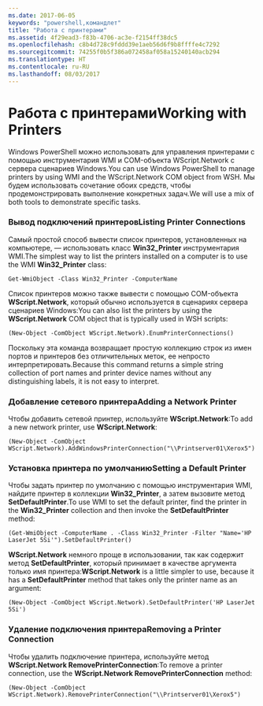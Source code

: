 ```yaml
---
ms.date: 2017-06-05
keywords: "powershell,командлет"
title: "Работа с принтерами"
ms.assetid: 4f29ead3-f83b-4706-ac3e-f2154ff38dc5
ms.openlocfilehash: c8b4d728c9fddd39e1aeb56d6f9b8ffffe4c7292
ms.sourcegitcommit: 74255f0b5f386a072458af058a15240140acb294
ms.translationtype: HT
ms.contentlocale: ru-RU
ms.lasthandoff: 08/03/2017
---
```

# <a name="working-with-printers"></a><span data-ttu-id="84f7b-103">Работа с принтерами</span><span class="sxs-lookup"><span data-stu-id="84f7b-103">Working with Printers</span></span>
<span data-ttu-id="84f7b-104">Windows PowerShell можно использовать для управления принтерами с помощью инструментария WMI и COM-объекта WScript.Network с сервера сценариев Windows.</span><span class="sxs-lookup"><span data-stu-id="84f7b-104">You can use Windows PowerShell to manage printers by using WMI and the WScript.Network COM object from WSH.</span></span> <span data-ttu-id="84f7b-105">Мы будем использовать сочетание обоих средств, чтобы продемонстрировать выполнение конкретных задач.</span><span class="sxs-lookup"><span data-stu-id="84f7b-105">We will use a mix of both tools to demonstrate specific tasks.</span></span>

### <a name="listing-printer-connections"></a><span data-ttu-id="84f7b-106">Вывод подключений принтеров</span><span class="sxs-lookup"><span data-stu-id="84f7b-106">Listing Printer Connections</span></span>
<span data-ttu-id="84f7b-107">Самый простой способ вывести список принтеров, установленных на компьютере, — использовать класс **Win32_Printer** инструментария WMI.</span><span class="sxs-lookup"><span data-stu-id="84f7b-107">The simplest way to list the printers installed on a computer is to use the WMI **Win32_Printer** class:</span></span>

```
Get-WmiObject -Class Win32_Printer -ComputerName
```

<span data-ttu-id="84f7b-108">Список принтеров можно также вывести с помощью COM-объекта **WScript.Network**, который обычно используется в сценариях сервера сценариев Windows:</span><span class="sxs-lookup"><span data-stu-id="84f7b-108">You can also list the printers by using the **WScript.Network** COM object that is typically used in WSH scripts:</span></span>

```
(New-Object -ComObject WScript.Network).EnumPrinterConnections()
```

<span data-ttu-id="84f7b-109">Поскольку эта команда возвращает простую коллекцию строк из имен портов и принтеров без отличительных меток, ее непросто интерпретировать.</span><span class="sxs-lookup"><span data-stu-id="84f7b-109">Because this command returns a simple string collection of port names and printer device names without any distinguishing labels, it is not easy to interpret.</span></span>

### <a name="adding-a-network-printer"></a><span data-ttu-id="84f7b-110">Добавление сетевого принтера</span><span class="sxs-lookup"><span data-stu-id="84f7b-110">Adding a Network Printer</span></span>
<span data-ttu-id="84f7b-111">Чтобы добавить сетевой принтер, используйте **WScript.Network**:</span><span class="sxs-lookup"><span data-stu-id="84f7b-111">To add a new network printer, use **WScript.Network**:</span></span>

```
(New-Object -ComObject WScript.Network).AddWindowsPrinterConnection("\\Printserver01\Xerox5")
```

### <a name="setting-a-default-printer"></a><span data-ttu-id="84f7b-112">Установка принтера по умолчанию</span><span class="sxs-lookup"><span data-stu-id="84f7b-112">Setting a Default Printer</span></span>
<span data-ttu-id="84f7b-113">Чтобы задать принтер по умолчанию с помощью инструментария WMI, найдите принтер в коллекции **Win32_Printer**, а затем вызовите метод **SetDefaultPrinter**.</span><span class="sxs-lookup"><span data-stu-id="84f7b-113">To use WMI to set the default printer, find the printer in the **Win32_Printer** collection and then invoke the **SetDefaultPrinter** method:</span></span>

```
(Get-WmiObject -ComputerName . -Class Win32_Printer -Filter "Name='HP LaserJet 5Si'").SetDefaultPrinter()
```

<span data-ttu-id="84f7b-114">**WScript.Network** немного проще в использовании, так как содержит метод **SetDefaultPrinter**, который принимает в качестве аргумента только имя принтера:</span><span class="sxs-lookup"><span data-stu-id="84f7b-114">**WScript.Network** is a little simpler to use, because it has a **SetDefaultPrinter** method that takes only the printer name as an argument:</span></span>

```
(New-Object -ComObject WScript.Network).SetDefaultPrinter('HP LaserJet 5Si')
```

### <a name="removing-a-printer-connection"></a><span data-ttu-id="84f7b-115">Удаление подключения принтера</span><span class="sxs-lookup"><span data-stu-id="84f7b-115">Removing a Printer Connection</span></span>
<span data-ttu-id="84f7b-116">Чтобы удалить подключение принтера, используйте метод **WScript.Network RemovePrinterConnection**:</span><span class="sxs-lookup"><span data-stu-id="84f7b-116">To remove a printer connection, use the **WScript.Network RemovePrinterConnection** method:</span></span>

```
(New-Object -ComObject WScript.Network).RemovePrinterConnection("\\Printserver01\Xerox5")
```

